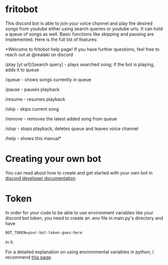 # fritobot
This discord bot is able to join your voice channel and play the desired songs from youtube either using search queries or youtube urls.
It can hold a queue of songs as well. Basic functions like skipping and pausing are implemented.
Here is the full list of features:

*Welcome to fritobot help page! If you have further questions, feel free to reach out at @realaki on discord

/play [yt url]/[search query] - plays searched song; if the bot is playing, adds it to queue

/queue - shows songs currently in queue

/pause - pauses playback

/resume - resumes playback

/skip - skips current song

/remove - removes the latest added song from queue

/stop - stops playback, deletes queue and leaves voice channel

/help - shows this manual*

# Creating your own bot
You can read about how to create and get started with your own bot in [discord developer documentation](https://discord.com/developers/docs/intro)

# Token
In order for your code to be able to use environment variables like your discord bot token, you need to create an .env file in main.py's directory and have
```
BOT_TOKEN=your-bot-token-goes-here
```
in it.

For a detailed explanation on using environmental variables in python, I recommend [this page](https://able.bio/rhett/how-to-set-and-get-environment-variables-in-python--274rgt5).